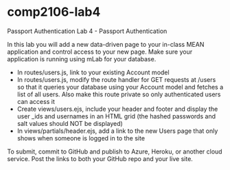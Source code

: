 # comp2106-lab4
Passport Authentication
Lab 4 - Passport Authentication

In this lab you will add a new data-driven page to your in-class MEAN application and control access to your new page.  Make sure your application is running using mLab for your database.

- In routes/users.js, link to your existing Account model
- In routes/users.js, modify the route handler for GET requests at /users so that it queries your database using your Account model and fetches a list of all users.  Also make this route private so only authenticated users can access it
- Create views/users.ejs, include your header and footer and display the user _ids and usernames in an HTML grid (the hashed passwords and salt values should NOT be displayed)
- In views/partials/header.ejs, add a link to the new Users page that only shows when someone is logged in to the site

To submit, commit to GitHub and publish to Azure, Heroku, or another cloud service.  Post the links to both your GitHub repo and your live site.
